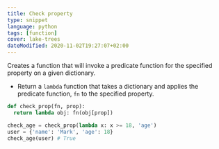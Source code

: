 ```yaml
---
title: Check property
type: snippet
language: python
tags: [function]
cover: lake-trees
dateModified: 2020-11-02T19:27:07+02:00
---
```


Creates a function that will invoke a predicate function for the specified property on a given dictionary.

- Return a `lambda` function that takes a dictionary and applies the predicate function, `fn` to the specified property.

```py
def check_prop(fn, prop):
  return lambda obj: fn(obj[prop])
```

```py
check_age = check_prop(lambda x: x >= 18, 'age')
user = {'name': 'Mark', 'age': 18}
check_age(user) # True
```
